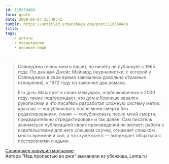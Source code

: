 ```yaml
---
id: 119550408
form: quote
date: 2009-06-07 23:40:41
tumblr: https://untitled.urbansheep.com/post/119550408
title: 
tags:
    - цитаты
    - мизантропия
    - великие люди

---
```


<blockquote>
<p>Сэлинджер очень много пишет, но ничего не публикует с 1965 года. По данным Джойс Мэйнард (журналистки, с которой у Сэлинджера в свое время завязались довольно странные отношения), к 1972 году он закончил два романа.</p>

<p>Его дочь Маргарет в своих мемуарах, опубликованных в 2000 году, также подтверждает, что дом в Корнише завален рукописями и что писатель разработал сложную систему меток: красная — «опубликовать после моей смерти без редактирования», синяя — «опубликовать после моей смерти, предварительно отредактировав» и так далее. Сам писатель заниматься публикацией своих произведений не желает: работа с издательствами для него слишком скучна, отнимает слишком много времени и сил, а что хуже всего — вынуждает общаться с посторонними людьми.</p>
</blockquote>

<a href="http://lenta.ru/articles/2009/06/02/salinger/">Сэлинджер нарушил молчание</a>: <br/>
Автора &ldquo;Над пропастью во ржи&rdquo; выманили из убежища, Lenta.ru
